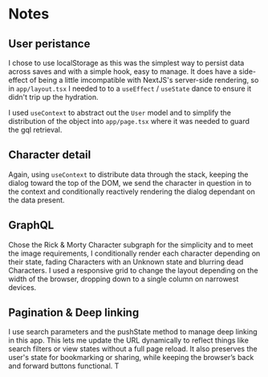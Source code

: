 # Notes

## User peristance

I chose to use localStorage as this was the simplest way to persist data across saves and with a simple hook, easy to manage. It does have a side-effect of being a little imcompatible with NextJS's server-side rendering, so in `app/layout.tsx` I needed to to a `useEffect` / `useState` dance to ensure it didn't trip up the hydration.

I used `useContext` to abstract out the `User` model and to simplify the distribution of the object into `app/page.tsx` where it was needed to guard the gql retrieval.

## Character detail

Again, using `useContext` to distribute data through the stack, keeping the dialog toward the top of the DOM, we send the character in question in to the context and conditionally reactively rendering the dialog dependant on the data present.

## GraphQL

Chose the Rick & Morty Character subgraph for the simplicity and to meet the image requirements, I conditionally render each character depending on their state, fading Characters with an Unknown state and blurring dead Characters. I used a responsive grid to change the layout depending on the width of the browser, dropping down to a single column on narrowest devices.

## Pagination & Deep linking

I use search parameters and the pushState method to manage deep linking in this app. This lets me update the URL dynamically to reflect things like search filters or view states without a full page reload. It also preserves the user's state for bookmarking or sharing, while keeping the browser’s back and forward buttons functional. T